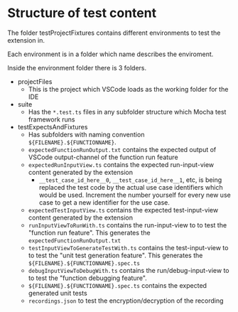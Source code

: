 # Structure of test content

The folder testProjectFixtures contains different environments to test the extension in.

Each environment is in a folder which name describes the enviroment.

Inside the environment folder there is 3 folders.

- projectFiles
  - This is the project which VSCode loads as the working folder for the IDE
- suite
  - Has the `*.test.ts` files in any subfolder structure which Mocha test framework runs
- testExpectsAndFixtures
  - Has subfolders with naming convention `${FILENAME}.${FUNCTIONNAME}`.
  - `expectedFunctionRunOutput.txt` contains the expected output of VSCode output-channel of the function run feature
  - `expectedRunInputView.ts` contains the expected run-input-view content generated by the extension
    - `__test_case_id_here__0`, `__test_case_id_here__1`, etc, is being replaced the test code by the actual use case identifiers which would be used. Increment the number yourself for every new use case to get a new identifier for the use case.
  - `expectedTestInputView.ts` contains the expected test-input-view content generated by the extension
  - `runInputViewToRunWith.ts` contains the run-input-view to to test the "function run feature". This generates the `expectedFunctionRunOutput.txt`
  - `testInputViewToGenerateTestWith.ts` contains the test-input-view to to test the "unit test generation feature". This generates the `${FILENAME}.${FUNCTIONNAME}.spec.ts`
  - `debugInputViewToDebugWith.ts` contains the run/debug-input-view to to test the "function debugging feature".
  - `${FILENAME}.${FUNCTIONNAME}.spec.ts` contains the expected generated unit tests
  - `recordings.json` to test the encryption/decryption of the recording
